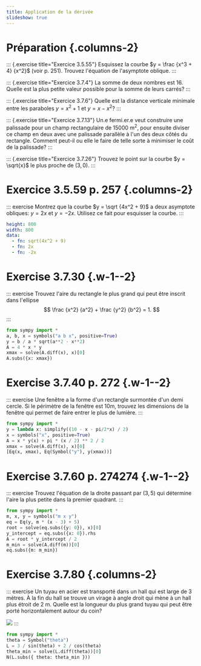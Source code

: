 ```yaml
---
title: Application de la dérivée
slideshow: true
---
```


# Préparation {.columns-2}

::: {.exercise title="Exercice 3.5.55"}
Esquissez la courbe $y = \frac {x^3 + 4} {x^2}$ (voir p. 251).
Trouvez l'équation de l'asymptote oblique.
:::

::: {.exercise title="Exercice 3.7.4"}
La somme de deux nombres est $16$.
Quelle est la plus petite valeur possible
pour la somme de leurs carrés?
:::

::: {.exercise title="Exercice 3.7.6"}
Quelle est la distance verticale minimale entre les paraboles $y = x^2 + 1$ et $y = x - x^2$?
:::

::: {.exercise title="Exercice 3.7.13"}
Un.e fermi.er.e veut construire une palissade pour un champ rectangulaire de $15 000$ $\text{m}^2$,
pour ensuite diviser ce champ en deux avec une palissade parallèle à l'un des deux côtés du rectangle.
Comment peut-il ou elle le faire de telle sorte à minimiser le coût de la palissade?
:::

::: {.exercise title="Exercice 3.7.26"}
Trouvez le point sur la courbe $y = \sqrt{x}$ le plus proche de $(3, 0)$.
:::

# Exercice 3.5.59 p. 257 {.columns-2}

::: exercise
Montrez que la courbe $y = \sqrt {4x^2 + 9}$ a deux asymptote obliques: $y = 2x$ et $y = -2x$.
Utilisez ce fait pour esquisser la courbe.
:::

~~~ yaml {.plot}
height: 800
width: 800
data:
  - fn: sqrt(4x^2 + 9)
  - fn: 2x
  - fn: -2x
~~~

# Exercise 3.7.30 {.w-1--2}

::: exercise
Trouvez l'aire du rectangle le plus grand qui peut être inscrit dans l'ellipse
$$
\frac {x^2} {a^2} + \frac {y^2} {b^2} = 1.
$$
:::

~~~ python {.run}
from sympy import *
a, b, x = symbols("a b x", positive=True)
y = b / a * sqrt(a**2 - x**2)
A = 4 * x * y
xmax = solve(A.diff(x), x)[0]
A.subs({x: xmax})
~~~

# Exercise 3.7.40 p. 272 {.w-1--2}

::: exercise
Une fenêtre a la forme d'un rectangle surmontée d'un demi cercle.
Si le périmètre de la fenêtre est $10$m,
trouvez les dimensions de la fenêtre qui permet de faire entrer le plus de lumière.
:::

~~~ python {.run}
from sympy import *
y = lambda x: simplify((10 - x - pi/2*x) / 2)
x = symbols("x", positive=True)
A = x * y(x) + pi * (x / 2) ** 2 / 2
xmax = solve(A.diff(x), x)[0]
[Eq(x, xmax), Eq(Symbol("y"), y(xmax))]
~~~

# Exercise 3.7.60 p. 274274 {.w-1--2}

::: exercise
Trouvez l'équation de la droite passant par $(3, 5)$
qui détermine l'aire la plus petite dans la premier quadrant.
:::

~~~ python {.run}
from sympy import *
m, x, y = symbols("m x y")
eq = Eq(y, m * (x - 3) + 5)
root = solve(eq.subs({y: 0}), x)[0]
y_intercept = eq.subs({x: 0}).rhs
A = root * y_intercept / 2
m_min = solve(A.diff(m))[0]
eq.subs({m: m_min})
~~~

# Exercise 3.7.80 {.columns-2}

::: exercise
Un tuyau en acier est transporté dans un hall qui est large de $3$ mètres.
À la fin du hall se trouve un virage à angle droit qui mène à un hall plus étroit de $2$ m.
Quelle est la longueur du plus grand tuyau qui peut être porté horizontalement autour du coin?

![](/images/exercises/3.7.80.png)
:::

~~~ python {.run}
from sympy import *
theta = Symbol("theta")
L = 3 / sin(theta) + 2 / cos(theta)
theta_min = solve(L.diff(theta))[0]
N(L.subs({ theta: theta_min }))
~~~